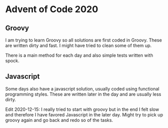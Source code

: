 # Advent of Code 2020

## Groovy
I am trying to learn Groovy so all solutions are first coded in Groovy. These are written dirty and fast. I might have tried to clean some of them up.

There is a main method for each day and also simple tests written with spock.


## Javascript
Some days also have a javascript solution, usually coded using functional programming styles. These are written later in the day and are usually less dirty.


Edit 2020-12-15: I really tried to start with groovy but in the end I felt slow and therefore I have favored Javascript in the later day. Might try to pick up groovy again and go back and redo so of the tasks. 
